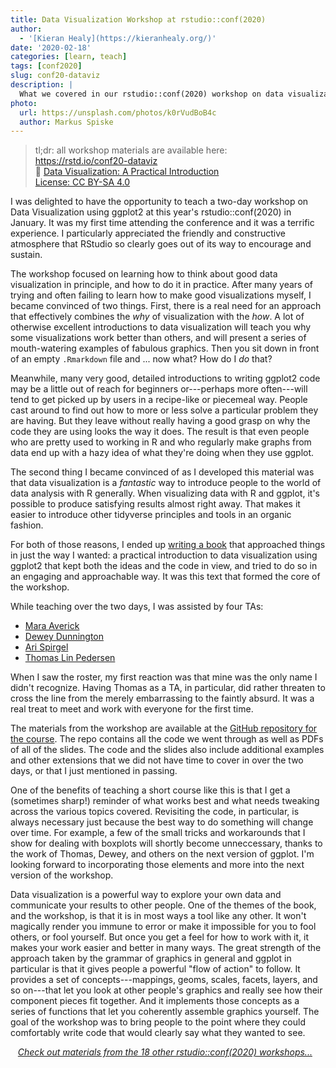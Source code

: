 ```yaml
---
title: Data Visualization Workshop at rstudio::conf(2020)
author:
  - '[Kieran Healy](https://kieranhealy.org/)'
date: '2020-02-18'
categories: [learn, teach]
tags: [conf2020]
slug: conf20-dataviz
description: |
  What we covered in our rstudio::conf(2020) workshop on data visualization.
photo:
  url: https://unsplash.com/photos/k0rVudBoB4c
  author: Markus Spiske
---
```


> tl;dr: all workshop materials are available here: <br>
> <i class="fab fa-github fa-fw"></i> https://rstd.io/conf20-dataviz <br>
> 📖 [Data Visualization: A Practical Introduction](http://socviz.co) <br>
> <i class="fab fa-creative-commons fa-fw"></i> [License: CC BY-SA 4.0](https://creativecommons.org/licenses/by-sa/4.0/legalcode)


I was delighted to have the opportunity to teach a two-day workshop on Data Visualization using ggplot2 at this year's rstudio::conf(2020) in January. It was my first time attending the conference and it was a terrific experience. I particularly appreciated the friendly and constructive atmosphere that RStudio so clearly goes out of its way to encourage and sustain.

The workshop focused on learning how to think about good data visualization in principle, and how to do it in practice. After many years of trying and often failing to learn how to make good visualizations myself, I became convinced of two things. First, there is a real need for an approach that effectively combines the _why_ of visualization with the _how_. A lot of otherwise excellent introductions to data visualization will teach you why some visualizations work better than others, and will present a series of mouth-watering examples of fabulous graphics. Then you sit down in front of an empty `.Rmarkdown` file and ... now what? How do I _do_ that?

Meanwhile, many very good, detailed introductions to writing ggplot2 code may be a little out of reach for beginners or---perhaps more often---will tend to get picked up by users in a recipe-like or piecemeal way. People cast around to find out how to more or less solve a particular problem they are having. But they leave without really having a good grasp on why the code they are using looks the way it does. The result is that even people who are pretty used to working in R and who regularly make graphs from data end up with a hazy idea of what they're doing when they use ggplot. 

The second thing I became convinced of as I developed this material was that data visualization is a _fantastic_ way to introduce people to the world of data analysis with R generally. When visualizing data with R and ggplot, it's possible to produce satisfying results almost right away. That makes it easier to introduce other tidyverse principles and tools in an organic fashion.

For both of those reasons, I ended up [writing a book](http://socviz.co) that approached things in just the way I wanted: a practical introduction to data visualization using ggplot2 that kept both the ideas and the code in view, and tried to do so in an engaging and approachable way. It was this text that formed the core of the workshop.

While teaching over the two days, I was assisted by four TAs:

- [Mara Averick](http://www.twitter.com/dataandme/)
- [Dewey Dunnington](https://www.twitter.com/paleolimbot/)
- [Ari Spirgel](https://www.twitter.com/ariespirgel/)
- [Thomas Lin Pedersen](https://www.twitter.com/thomasp85)

When I saw the roster, my first reaction was that mine was the only name I didn't recognize. Having Thomas as a TA, in particular, did rather threaten to cross the line from the merely embarrassing to the faintly absurd. It was a real treat to meet and work with everyone for the first time. 

The materials from the workshop are available at the [GitHub repository for the course](https://rstd.io/conf20-dataviz). The repo contains all the code we went through as well as PDFs of all of the slides. The code and the slides also include additional examples and other extensions that we did not have time to cover in over the two days, or that I just mentioned in passing.

One of the benefits of teaching a short course like this is that I get a (sometimes sharp!) reminder of what works best and what needs tweaking across the various topics covered. Revisiting the code, in particular, is always necessary just because the best way to do something will change over time. For example, a few of the small tricks and workarounds that I show for dealing with boxplots will shortly become unneccessary, thanks to the work of Thomas, Dewey, and others on the next version of ggplot. I'm looking forward to incorporating those elements and more into the next version of the workshop. 

Data visualization is a powerful way to explore your own data and communicate your results to other people. One of the themes of the book, and the workshop, is that it is in most ways a tool like any other. It won't magically render you immune to error or make it impossible for you to fool others, or fool yourself. But once you get a feel for how to work with it, it makes your work easier and better in many ways. The great strength of the approach taken by the grammar of graphics in general and ggplot in particular is that it gives people a powerful "flow of action" to follow. It provides a set of concepts---mappings, geoms, scales, facets, layers, and so on---that let you look at other people's graphics and really see how their component pieces fit together. And it implements those concepts as a series of functions that let you coherently assemble graphics yourself. The goal of the workshop was to bring people to the point where they could comfortably write code that would clearly say what they wanted to see. 


<div class="hline-top">
<i class="fas fa-binoculars"></i>&nbsp;&nbsp;&nbsp;<a href='/blog/2020/02/conf2020-workshops/'><em>Check out materials from the 18 other rstudio::conf(2020) workshops...</em></a>
</div>






